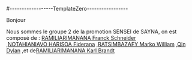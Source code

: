 #------------------TemplateZero-----------------

Bonjour

Nous sommes le groupe 2 de la promotion SENSEI de SAYNA, on est composé de :
 [RAMILIARIMANANA Franck Schneider](https://github.com/schneider2100)      
 ,[NOTAHIANIAVO HARISOA Fiderana](https://github.com/fiderana)
 ,[RATSIMBAZAFY Marko William](https://github.com/MARKOYOWAN)
 ,[Qin Dylan](https://github.com/Tour-dev-maker)
 ,et de[RAMILIARIMANANA Karl Brandt](https://github.com/KarlBrandt)
